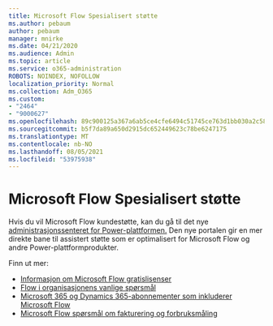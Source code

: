 ```yaml
---
title: Microsoft Flow Spesialisert støtte
ms.author: pebaum
author: pebaum
manager: mnirke
ms.date: 04/21/2020
ms.audience: Admin
ms.topic: article
ms.service: o365-administration
ROBOTS: NOINDEX, NOFOLLOW
localization_priority: Normal
ms.collection: Adm_O365
ms.custom:
- "2464"
- "9000627"
ms.openlocfilehash: 89c900125a367a6ab5ce4cfe6494c51745ce763d1bb030a2c589a906525f21de
ms.sourcegitcommit: b5f7da89a650d2915dc652449623c78be6247175
ms.translationtype: MT
ms.contentlocale: nb-NO
ms.lasthandoff: 08/05/2021
ms.locfileid: "53975938"
---
```

# <a name="microsoft-flow-specialized-support"></a>Microsoft Flow Spesialisert støtte

Hvis du vil Microsoft Flow kundestøtte, kan du gå til det nye [administrasjonssenteret for Power-plattformen.](https://aka.ms/flowadminsupport) Den nye portalen gir en mer direkte bane til assistert støtte som er optimalisert for Microsoft Flow og andre Power-plattformprodukter.

Finn ut mer:
- [Informasjon om Microsoft Flow gratislisenser](https://go.microsoft.com/fwlink/?linkid=2095610)
- [Flow i organisasjonens vanlige spørsmål](https://go.microsoft.com/fwlink/?linkid=2072608)
- [Microsoft 365 og Dynamics 365-abonnementer som inkluderer Microsoft Flow](https://go.microsoft.com/fwlink/?linkid=2072406)
- [Microsoft Flow spørsmål om fakturering og forbruksmåling](https://go.microsoft.com/fwlink/?linkid=2072612)